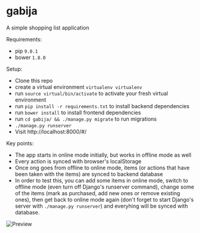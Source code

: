 # gabija

A simple shopping list application

Requirements:

* pip `9.0.1`
* bower `1.8.0`

Setup:

* Clone this repo
* create a virtual environment `virtualenv virtualenv`
* run `source virtual/bin/activate` to activate your fresh virtual environment
* run `pip install -r requirements.txt` to install backend dependencies
* run `bower install` to install frontend dependencies
* run `cd gabija/ && ./manage.py migrate` to run migrations
* `./manage.py runserver`
* Visit http://localhost:8000/#/

Key points:

* The app starts in online mode initially, but works in offline mode as well
* Every action is synced with browser's localStorage
* Once ong goes from offline to online mode, items (or actions that have been
  taken with the items) are synced to backend database
* In order to test this, you can add some items in online mode, switch to
  offline mode (even turn off Django's runserver command), change some of the
  items (mark as purchased, add new ones or remove existing ones), then get
  back to online mode again (don't forget to start Django's server with
  `./manage.py runserver`) and everyhing will be synced with database.

![Preview](https://i.imgur.com/XV5Aewk.png "Preview")
